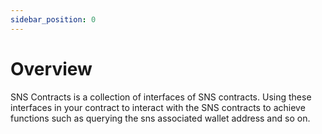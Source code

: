 ```yaml
---
sidebar_position: 0
---
```


# Overview


SNS Contracts is a collection of interfaces of SNS contracts. Using these interfaces in your contract to interact with the SNS contracts to achieve functions such as querying the sns associated wallet address and so on.
